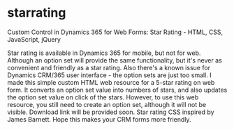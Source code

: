 # starrating
Custom Control in Dynamics 365 for Web Forms: Star Rating - HTML, CSS, JavaScript, jQuery


Star rating is available in Dynamics 365 for mobile, but not for web. Although an option set will provide the same functionality, but it's never as convenient and friendly as a star rating. Also there's a known issue for Dynamics CRM/365 user interface - the option sets are just too small.
I made this simple custom HTML web resource for a 5-star rating on web form. It converts an option set value into numbers of stars, and also updates the option set value on click of the stars. However, to use this web resource, you still need to create an option set, although it will not be visible.
Download link will be provided soon. Star rating CSS inspired by James Barnett.
Hope this makes your CRM forms more friendly.
